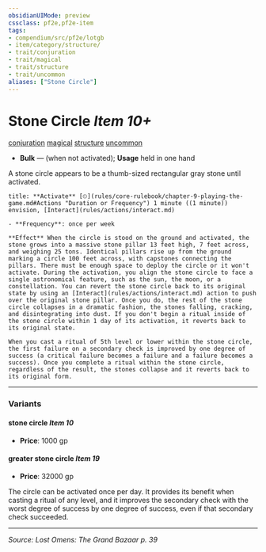 ```yaml
---
obsidianUIMode: preview
cssclass: pf2e,pf2e-item
tags:
- compendium/src/pf2e/lotgb
- item/category/structure/
- trait/conjuration
- trait/magical
- trait/structure
- trait/uncommon
aliases: ["Stone Circle"]
---
```

# Stone Circle *Item 10+*  
[conjuration](conjuration.md "Conjuration School Trait")  [magical](magical.md "Magical Item Trait")  [structure](structure.md "Structure General Trait")  [uncommon](uncommon.md "Uncommon Rarity Trait")  

- **Bulk** — (when not activated); **Usage** held in one hand

A stone circle appears to be a thumb-sized rectangular gray stone until activated.

```ad-embed-ability
title: **Activate** [⏲](rules/core-rulebook/chapter-9-playing-the-game.md#Actions "Duration or Frequency") 1 minute ((1 minute)) envision, [Interact](rules/actions/interact.md)

- **Frequency**: once per week

**Effect** When the circle is stood on the ground and activated, the stone grows into a massive stone pillar 13 feet high, 7 feet across, and weighing 25 tons. Identical pillars rise up from the ground marking a circle 100 feet across, with capstones connecting the pillars. There must be enough space to deploy the circle or it won't activate. During the activation, you align the stone circle to face a single astronomical feature, such as the sun, the moon, or a constellation. You can revert the stone circle back to its original state by using an [Interact](rules/actions/interact.md) action to push over the original stone pillar. Once you do, the rest of the stone circle collapses in a dramatic fashion, the stones falling, cracking, and disintegrating into dust. If you don't begin a ritual inside of the stone circle within 1 day of its activation, it reverts back to its original state.

When you cast a ritual of 5th level or lower within the stone circle, the first failure on a secondary check is improved by one degree of success (a critical failure becomes a failure and a failure becomes a success). Once you complete a ritual within the stone circle, regardless of the result, the stones collapse and it reverts back to its original form.
```

---

### Variants

#### stone circle *Item 10*

- **Price**: 1000 gp

#### greater stone circle *Item 19*

- **Price**: 32000 gp

The circle can be activated once per day. It provides its benefit when casting a ritual of any level, and it improves the secondary check with the worst degree of success by one degree of success, even if that secondary check succeeded.

---
*Source: Lost Omens: The Grand Bazaar p. 39*